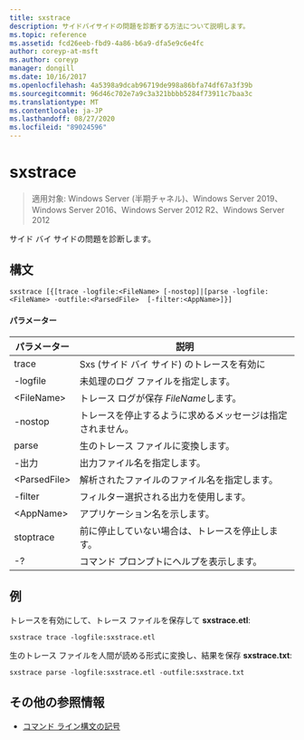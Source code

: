 ```yaml
---
title: sxstrace
description: サイドバイサイドの問題を診断する方法について説明します。
ms.topic: reference
ms.assetid: fcd26eeb-fbd9-4a86-b6a9-dfa5e9c6e4fc
author: coreyp-at-msft
ms.author: coreyp
manager: dongill
ms.date: 10/16/2017
ms.openlocfilehash: 4a5398a9dcab96719de998a86bfa74df67a3f39b
ms.sourcegitcommit: 96d46c702e7a9c3a321bbbb5284f73911c7baa3c
ms.translationtype: MT
ms.contentlocale: ja-JP
ms.lasthandoff: 08/27/2020
ms.locfileid: "89024596"
---
```

# <a name="sxstrace"></a>sxstrace

> 適用対象: Windows Server (半期チャネル)、Windows Server 2019、Windows Server 2016、Windows Server 2012 R2、Windows Server 2012

サイド バイ サイドの問題を診断します。

## <a name="syntax"></a>構文
```
sxstrace [{[trace -logfile:<FileName> [-nostop]|[parse -logfile:<FileName> -outfile:<ParsedFile>  [-filter:<AppName>]}]
```

#### <a name="parameters"></a>パラメーター
|パラメーター|説明|
|-------|--------|
|trace|Sxs (サイド バイ サイド) のトレースを有効に|
|-logfile|未処理のログ ファイルを指定します。|
|\<FileName>|トレース ログが保存 *FileName*します。|
|-nostop|トレースを停止するように求めるメッセージは指定されません。|
|parse|生のトレース ファイルに変換します。|
|-出力|出力ファイル名を指定します。|
|\<ParsedFile>|解析されたファイルのファイル名を指定します。|
|-filter|フィルター選択される出力を使用します。|
|\<AppName>|アプリケーション名を示します。|
|stoptrace|前に停止していない場合は、トレースを停止します。|
|-?|コマンド プロンプトにヘルプを表示します。|

## <a name="examples"></a>例
トレースを有効にして、トレース ファイルを保存して **sxstrace.etl**:
```
sxstrace trace -logfile:sxstrace.etl
```
生のトレース ファイルを人間が読める形式に変換し、結果を保存 **sxstrace.txt**:
```
sxstrace parse -logfile:sxstrace.etl -outfile:sxstrace.txt
```

## <a name="additional-references"></a>その他の参照情報
- [コマンド ライン構文の記号](command-line-syntax-key.md)

